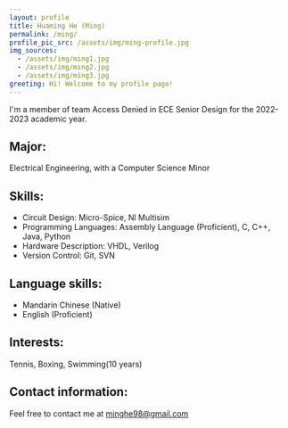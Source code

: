 ```yaml
---
layout: profile
title: Huaming He (Ming)
permalink: /ming/
profile_pic_src: /assets/img/ming-profile.jpg
img_sources:
  - /assets/img/ming1.jpg
  - /assets/img/ming2.jpg
  - /assets/img/ming3.jpg
greeting: Hi! Welcome to my profile page!
---
```


I'm a member of team Access Denied in ECE Senior Design for the 2022-2023 academic year.

## Major:

Electrical Engineering, with a Computer Science Minor

## Skills:
- Circuit Design: Micro-Spice, Nl Multisim
- Programming Languages: Assembly Language (Proficient), C, C++, Java, Python
- Hardware Description: VHDL, Verilog
- Version Control: Git, SVN

## Language skills:
- Mandarin Chinese (Native)
- English (Proficient)

## Interests:
Tennis, Boxing, Swimming(10 years)


## Contact information:
Feel free to contact me at [minghe98@gmail.com](mailto:minghe98@gmail.com)
